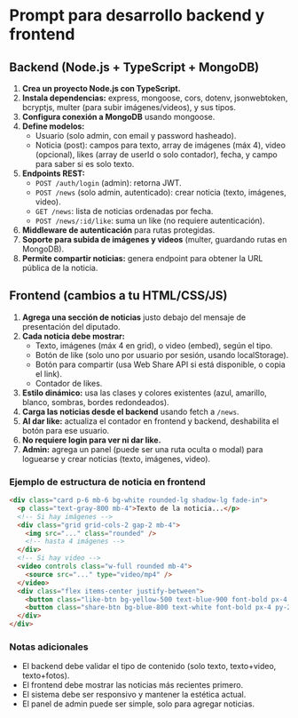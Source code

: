 # Prompt para desarrollo backend y frontend

## Backend (Node.js + TypeScript + MongoDB)

1. **Crea un proyecto Node.js con TypeScript.**
2. **Instala dependencias:** express, mongoose, cors, dotenv, jsonwebtoken, bcryptjs, multer (para subir imágenes/videos), y sus tipos.
3. **Configura conexión a MongoDB** usando mongoose.
4. **Define modelos:**
   - Usuario (solo admin, con email y password hasheado).
   - Noticia (post): campos para texto, array de imágenes (máx 4), video (opcional), likes (array de userId o solo contador), fecha, y campo para saber si es solo texto.
5. **Endpoints REST:**
   - `POST /auth/login` (admin): retorna JWT.
   - `POST /news` (solo admin, autenticado): crear noticia (texto, imágenes, video).
   - `GET /news`: lista de noticias ordenadas por fecha.
   - `POST /news/:id/like`: suma un like (no requiere autenticación).
6. **Middleware de autenticación** para rutas protegidas.
7. **Soporte para subida de imágenes y videos** (multer, guardando rutas en MongoDB).
8. **Permite compartir noticias:** genera endpoint para obtener la URL pública de la noticia.

## Frontend (cambios a tu HTML/CSS/JS)

1. **Agrega una sección de noticias** justo debajo del mensaje de presentación del diputado.
2. **Cada noticia debe mostrar:**
   - Texto, imágenes (máx 4 en grid), o video (embed), según el tipo.
   - Botón de like (solo uno por usuario por sesión, usando localStorage).
   - Botón para compartir (usa Web Share API si está disponible, o copia el link).
   - Contador de likes.
3. **Estilo dinámico:** usa las clases y colores existentes (azul, amarillo, blanco, sombras, bordes redondeados).
4. **Carga las noticias desde el backend** usando fetch a `/news`.
5. **Al dar like:** actualiza el contador en frontend y backend, deshabilita el botón para ese usuario.
6. **No requiere login para ver ni dar like.**
7. **Admin:** agrega un panel (puede ser una ruta oculta o modal) para loguearse y crear noticias (texto, imágenes, video).

### Ejemplo de estructura de noticia en frontend

```html
<div class="card p-6 mb-6 bg-white rounded-lg shadow-lg fade-in">
  <p class="text-gray-800 mb-4">Texto de la noticia...</p>
  <!-- Si hay imágenes -->
  <div class="grid grid-cols-2 gap-2 mb-4">
    <img src="..." class="rounded" />
    <!-- hasta 4 imágenes -->
  </div>
  <!-- Si hay video -->
  <video controls class="w-full rounded mb-4">
    <source src="..." type="video/mp4" />
  </video>
  <div class="flex items-center justify-between">
    <button class="like-btn bg-yellow-500 text-blue-900 font-bold px-4 py-2 rounded hover:bg-yellow-600 transition">👍 Like (<span>12</span>)</button>
    <button class="share-btn bg-blue-800 text-white font-bold px-4 py-2 rounded hover:bg-blue-900 transition">Compartir</button>
  </div>
</div>
```

### Notas adicionales

- El backend debe validar el tipo de contenido (solo texto, texto+video, texto+fotos).
- El frontend debe mostrar las noticias más recientes primero.
- El sistema debe ser responsivo y mantener la estética actual.
- El panel de admin puede ser simple, solo para agregar noticias.
